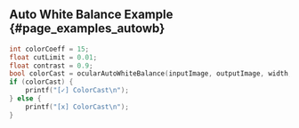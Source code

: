 ## Auto White Balance Example {#page_examples_autowb}

```c
int colorCoeff = 15;  
float cutLimit = 0.01;  
float contrast = 0.9;  
bool colorCast = ocularAutoWhiteBalance(inputImage, outputImage, width, height, channels, stride colorCoeff, cutLimit, contrast);  
if (colorCast) {  
    printf("[✓] ColorCast\n");  
} else {  
    printf("[x] ColorCast\n");  
}
```